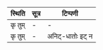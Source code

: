 | स्थिति | सूत्र | टिप्पणी |
| ----- | ------- | ------ |
| कृ तुम् | - | - |
| कृ तुम् | - | अनिट्-धातोः इट् न |
